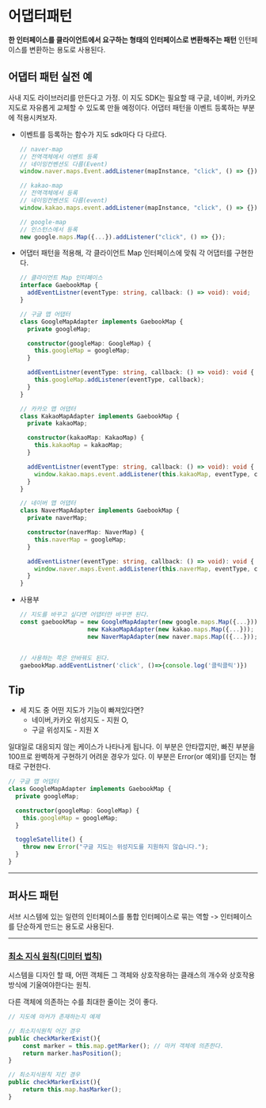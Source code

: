 # 어댑터패턴

**한 인터페이스를 클라이언트에서 요구하는 형태의 인터페이스로 변환해주는 패턴**
인턴페이스를 변환하는 용도로 사용된다.

## 어댑터 패턴 실전 예

사내 지도 라이브러리를 만든다고 가정. 이 지도 SDK는 필요할 때 구글, 네이버, 카카오 지도로 자유롭게 교체할 수 있도록 만들 예정이다.
어댑터 패턴을 이벤트 등록하는 부분에 적용시켜보자.

- 이벤트를 등록하는 함수가 지도 sdk마다 다 다르다.

  ```ts
  // naver-map
  // 전역객체에서 이벤트 등록
  // 네이밍컨벤션도 다름(Event)
  window.naver.maps.Event.addListener(mapInstance, "click", () => {});

  // kakao-map
  // 전역객체에서 등록
  // 네이밍컨벤션도 다름(event)
  window.kakao.maps.event.addListener(mapInstance, "click", () => {});

  // google-map
  // 인스턴스에서 등록
  new google.maps.Map({...}).addListener("click", () => {});
  ```

- 어댑터 패턴을 적용해, 각 클라이언트 Map 인터페이스에 맞춰 각 어댑터를 구현한다.

  ```ts
  // 클라이언트 Map 인터페이스
  interface GaebookMap {
    addEventListner(eventType: string, callback: () => void): void;
  }

  // 구글 맵 어댑터
  class GoogleMapAdapter implements GaebookMap {
    private googleMap;

    constructor(googleMap: GoogleMap) {
      this.googleMap = googleMap;
    }

    addEventListner(eventType: string, callback: () => void): void {
      this.googleMap.addListener(eventType, callback);
    }
  }

  // 카카오 맵 어댑터
  class KakaoMapAdapter implements GaebookMap {
    private kakaoMap;

    constructor(kakaoMap: KakaoMap) {
      this.kakaoMap = kakaoMap;
    }

    addEventListner(eventType: string, callback: () => void): void {
      window.kakao.maps.event.addListener(this.kakaoMap, eventType, callback);
    }
  }

  // 네이버 맵 어댑터
  class NaverMapAdapter implements GaebookMap {
    private naverMap;

    constructor(naverMap: NaverMap) {
      this.naverMap = googleMap;
    }

    addEventListner(eventType: string, callback: () => void): void {
      window.naver.maps.Event.addListener(this.naverMap, eventType, callback); //전역에서
    }
  }
  ```

- 사용부

  ```ts
  // 지도를 바꾸고 싶다면 어댑터만 바꾸면 된다.
  const gaebookMap = new GoogleMapAdapter(new google.maps.Map({...}));
                     new KakaoMapAdapter(new kakao.maps.Map({...}));
                     new NaverMapAdapter(new naver.maps.Map(({...}));


  // 사용하는 쪽은 안바꿔도 된다.
  gaebookMap.addEventListner('click', ()=>{console.log('클릭클릭')})
  ```

## Tip

- 세 지도 중 어떤 지도가 기능이 빠져있다면?
  - 네이버,카카오 위성지도 - 지원 O,
  - 구글 위성지도 - 지원 X

일대일로 대응되지 않는 케이스가 나타나게 됩니다. 이 부분은 안타깝지만, 빠진 부분을 100프로 완벽하게 구현하기 어려운 경우가 있다. 이 부분은 Error(or 예외)를 던지는 형태로 구현한다.

```ts
// 구글 맵 어댑터
class GoogleMapAdapter implements GaebookMap {
  private googleMap;

  constructor(googleMap: GoogleMap) {
    this.googleMap = googleMap;
  }

  toggleSatellite() {
    throw new Error("구글 지도는 위성지도를 지원하지 않습니다.");
  }
}
```

---

## 퍼사드 패턴

서브 시스템에 있는 일련의 인터페이스를 통합 인터페이스로 묶는 역할 -> 인터페이스를 단순하게 만드는 용도로 사용된다.

---

### [최소 지식 원칙(디미터 법칙)](https://tecoble.techcourse.co.kr/post/2020-06-02-law-of-demeter/)

시스템을 디자인 할 때, 어떤 객체든 그 객체와 상호작용하는 클래스의 개수와 상호작용 방식에 기울여야한다는 원칙.

다른 객체에 의존하는 수를 최대한 줄이는 것이 좋다.

```ts
// 지도에 마커가 존재하는지 예제

// 최소지식원칙 어긴 경우
public checkMarkerExist(){
    const marker = this.map.getMarker(); // 마커 객체에 의존한다.
    return marker.hasPosition();
}

// 최소지식원칙 지킨 경우
public checkMarkerExist(){
    return this.map.hasMarker();
}
```
